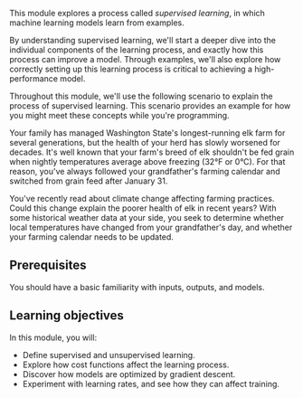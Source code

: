 This module explores a process called *supervised learning*, in which machine learning models learn from examples.

By understanding supervised learning, we'll start a deeper dive into the individual components of the learning process, and exactly how this process can improve a model. Through examples, we'll also explore how correctly setting up this learning process is critical to achieving a high-performance model.

Throughout this module, we'll use the following scenario to explain the process of supervised learning. This scenario provides an example for how you might meet these concepts while you're programming.

Your family has managed Washington State's longest-running elk farm for several generations, but the health of your herd has slowly worsened for decades. It's well known that your farm's breed of elk shouldn't be fed grain when nightly temperatures average above freezing (32°F or 0°C). For that reason, you've always followed your grandfather's farming calendar and switched from grain feed after January 31.

You've recently read about climate change affecting farming practices. Could this change explain the poorer health of elk in recent years? With some historical weather data at your side, you seek to determine whether local temperatures have changed from your grandfather's day, and whether your farming calendar needs to be updated.

## Prerequisites

You should have a basic familiarity with inputs, outputs, and models.

## Learning objectives

In this module, you will:

* Define supervised and unsupervised learning.
* Explore how cost functions affect the learning process.
* Discover how models are optimized by gradient descent.
* Experiment with learning rates, and see how they can affect training.
